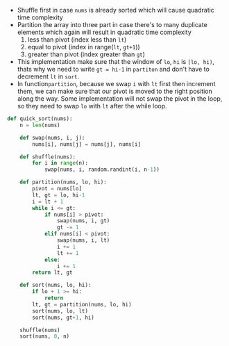 - Shuffle first in case `nums` is already sorted which will cause quadratic time complexity
- Partition the array into three part in case there's to many duplicate elements which again will result in quadratic time complexity
	1. less than pivot (index less than `lt`)
	2. equal to pivot (index in range(`lt`, `gt+1`))
	3. greater than pivot (index greater than `gt`)
- This implementation make sure that the window of `lo`, `hi` is `[lo, hi)`, thats why we need to write `gt = hi-1` in `partiton` and don't have to decrement `lt` in `sort`.
- In function`partition`, because we swap `i` with `lt` first then increment them, we can make sure that our pivot is moved to the right position along the way. Some implementation will not swap the pivot in the loop, so they need to swap `lo` with `lt` after the while loop.
```python
def quick_sort(nums):
	n = len(nums)

	def swap(nums, i, j):
		nums[i], nums[j] = nums[j], nums[i]

	def shuffle(nums):
		for i in range(n):
			swap(nums, i, random.randint(i, n-1))

	def partition(nums, lo, hi):
		pivot = nums[lo]
		lt, gt = lo, hi-1
		i = lt + 1
		while i <= gt:
			if nums[i] > pivot:
				swap(nums, i, gt)
				gt -= 1
			elif nums[i] < pivot:
				swap(nums, i, lt)
				i += 1
				lt += 1
			else:
				i += 1
		return lt, gt

	def sort(nums, lo, hi):
		if lo + 1 >= hi:
			return
		lt, gt = partition(nums, lo, hi)
		sort(nums, lo, lt)
		sort(nums, gt+1, hi)

	shuffle(nums)
	sort(nums, 0, n)
```
